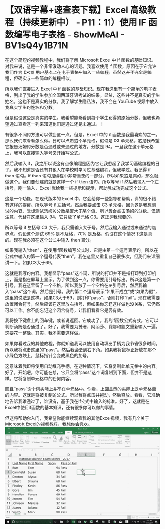# 【双语字幕+速查表下载】Excel 高级教程（持续更新中） - P11：11）使用 IF 函数编写电子表格 - ShowMeAI - BV1sQ4y1B71N

在这个简短的视频教程中，我们将了解 Microsoft Excel 中 if 函数的基础知识。对我来说，这是一个非常激动人心的话题。我喜欢使用 if 函数，原因在于它允许我们作为 Excel 用户基本上在电子表格中加入一些编程。虽然这并不完全是编程，但确实与一些简单的编程相似。

所以我们直接进入 Excel 中 if 函数的基础知识。现在我这里有一个简单的电子表格，列出了我的学生参加全国西班牙语考试的结果。显然，这些并不是真实的学生姓名，这也不是真实的分数。我了解学生隐私法，我不会在 YouTube 视频中放入我真实学生的姓名和分数。

但是假设这些是真实的学生。我希望能够看到每个学生获得的原始分数，但我也希望通过查看这一列来知道他们是通过还是未通过。！[](img/6e6741870d28261613ec45d4c483b8ce_1.png)

有很多不同的方法可以做到这一点。但是，Excel 中的 if 函数是我最喜欢的之一。那么我们来看看怎么做。我可以点击这个单元格，假设是 D3 单元格。这是我希望它报告汤姆的分数是否通过或未通过的地方，分数是 94。一旦我在这个单元格上，我可以直接输入等号来开始写公式。

然后我输入 if，我之所以说这有点像编程是因为它让我想起了我学习基础编程的日子。我不知道是否还有其他人在学校时学习过基础编程，但我学过。我记得 if then 语句。if then 语句是编程中非常重要的一部分。所以如果这是真的，那么就做这个。我们要创建的就是这样一个 if then 语句。所以等号 if 然后我输入一个左括号，刚一输入，Excel 就给我一些提示和提示，帮助我成功完成这个公式。

这是一个功能。在现代版本的 Excel 中，它会给你一些指导和帮助，真的很不错有这样的提醒。所以等号 if 左括号。然后我要点击 C3 单元格，因为这是我想测试的内容。我想测试汤姆的分数是否大于某个值。所以我会点击汤姆的分数。但请注意，代替在这里输入 94，它只放了单元格 C3。这正是我想要的。

所以等号 if 左括号 C3 大于，我只需输入大于号。然后我输入通过或未通过的临界点，假设这个测试 69% 是不及格，70% 是及格，假设在这个情况下这是真的。现在我必须在这个公式中输入 then 部分。

如果我输入“then”，在使用if函数编写公式时，它是由第一个逗号表示的。所以在公式中输入的第一个逗号代表“then”。我在这里又重复自己很多次，但我们来详细讲一下。如果C3大于69。

这就是我写的内容。我想显示“pass”这个词，所说的打印并不是指打印到打印机上，而是指在屏幕上显示。为了做到这一点，你需要用引号标出。所以这是第一个引号，我在这里留了一个空格，所以我放了一个空格在左引号后，然后我输入“pass”这个词，然后是引号。我的第二个逗号表示“如果不成立”或“如果为假”，这里的说法是这样。如果C3大于69，则打印“pass”，否则打印“fail”。现在我需要放置闭合符号，然后应该在这里放右括号，但如果你忘记这样做也没关系，它仍然可以工作。你不能忘记这个闭合符号，让我们看看它是否有效。

我将按下键盘上的回车键，或者说返回。它成功了。我的if函数公式有效。它可以判断汤姆是否通过了。好了，我需要为苏珊、阿丽莎、肖娜和凯文重新输入一遍。这要花一整晚。其实，我不需要这样做。

如果你看过我的其他教程，你就知道我可以使用自动填充手柄为我节省很多时间。所以我将点击这里的“pass”。然后我会去到右下角。如果我将鼠标正好放在那个小绿色方块上，鼠标指针会变成黑色的加号。

这意味着我即将使用自动填充手柄，在这种情况下，它将复制此单元格中的内容。好了，开始吧。你可能在想，它只会将“pass”这个词复制到下面，但并不是这样。它将复制单元格中的任何内容。

而且“pass”这个词实际上并不在单元格中。你看，上面显示的实际上是单元格里的内容。这就是将被复制的公式。所以我将点击并拖动，然后释放。看看，它准确地告诉我谁通过了，谁没有，基于我在if公式中输入的标准。好了，这就是在Excel中使用if函数的基本知识，还有很多你可以做的事情。

但这将帮助你入门，我希望你能继续观看我的其他Excel视频，我有几个关于Microsoft Excel的视频教程，我想你会喜欢。![](img/6e6741870d28261613ec45d4c483b8ce_3.png)
